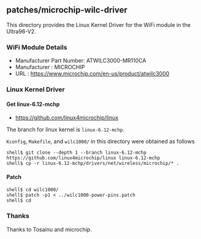 patches/microchip-wilc-driver
------------------------------------------------------------------------------------

This directory provides the Linux Kernel Driver for the WiFi module in the Ultra96-V2.

### WiFi Module Details

 * Manufacturer Part Number: ATWILC3000-MR110CA
 * Manufacturer            : MICROCHIP
 * URL                     : https://www.microchip.com/en-us/product/atwilc3000
 
### Linux Kernel Driver

#### Get linux-6.12-mchp

 * https://github.com/linux4microchip/linux

The branch for linux kernel is ```linux-6.12-mchp```.

```Kconfig```, ```Makefile```, and ```wilc1000/``` in this directory were obtained as follows

```console
shell$ git clone --depth 1 --branch linux-6.12-mchp https://github.com/linux4microchip/linux linux-6.12-mchp
shell$ cp -r linux-6.12-mchp/drivers/net/wireless/microchip/* .
```

#### Patch

```console
shell$ cd wilc1000/
shell$ patch -p1 < ../wilc1000-power-pins.patch
shell$ cd
```

### Thanks

Thanks to Tosainu and microchip.



